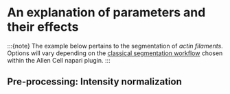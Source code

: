 # An explanation of parameters and their effects

:::{note}
The example below pertains to the segmentation of *actin filaments*. Options will vary depending on the [classical segmentation workflow](https://chanzuckerberg.github.io/napari-segmentation-workshop/workflow/allencell-protocol.html#step-3-select-a-comparable-reference) chosen within the Allen Cell napari plugin.
:::

## Pre-processing: Intensity normalization
